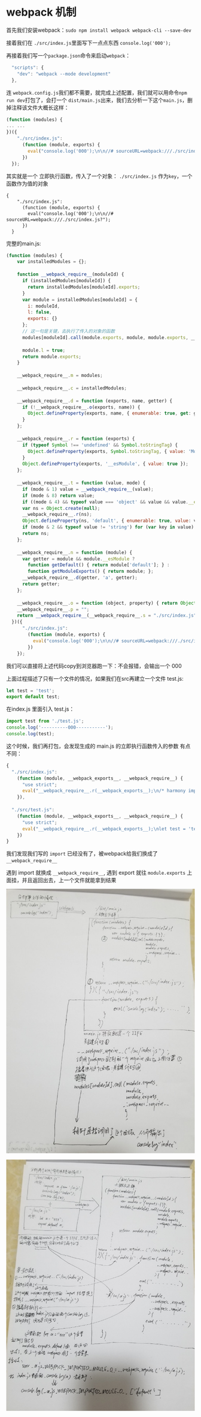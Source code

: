 # webpack 机制

首先我们安装webpack：`sudo npm install webpack webpack-cli --save-dev`

接着我们在 `./src/index.js`里面写下一点点东西 `console.log('000');`

再接着我们写一个`package.json`命令来启动`webpack`：

```javascript
  "scripts": {
    "dev": "webpack --mode development"
  },
```

连 `webpack.config.js`我们都不需要，就完成上述配置，我们就可以用命令`npm run dev`打包了，会打一个 `dist/main.js`出来，我们去分析一下这个`main.js`，删掉注释该文件大概长这样：

```javascript
(function (modules) {
... ...
})({
    "./src/index.js":
      (function (module, exports) {
        eval("console.log('000');\n\n//# sourceURL=webpack:///./src/index.js?");
      })
  });
```

其实就是一个 立即执行函数，传入了一个对象： `./src/index.js` 作为`key`，一个函数作为值的对象

```
{
    "./src/index.js":
      (function (module, exports) {
        eval("console.log('000');\n\n//# sourceURL=webpack:///./src/index.js?");
      })
  }
```

完整的main.js:

```javascript
(function (modules) {
    var installedModules = {};
  
    function __webpack_require__(moduleId) {
      if (installedModules[moduleId]) {
        return installedModules[moduleId].exports;
      }
      var module = installedModules[moduleId] = {
        i: moduleId,
        l: false,
        exports: {}
      };
      // 这一句是关键，去执行了传入的对象的函数
      modules[moduleId].call(module.exports, module, module.exports, __webpack_require__);
  
      module.l = true;
      return module.exports;
    }
  
    __webpack_require__.m = modules;
  
    __webpack_require__.c = installedModules;
  
    __webpack_require__.d = function (exports, name, getter) {
      if (!__webpack_require__.o(exports, name)) {
        Object.defineProperty(exports, name, { enumerable: true, get: getter });
      }
    };
  
    __webpack_require__.r = function (exports) {
      if (typeof Symbol !== 'undefined' && Symbol.toStringTag) {
        Object.defineProperty(exports, Symbol.toStringTag, { value: 'Module' });
      }
      Object.defineProperty(exports, '__esModule', { value: true });
    };
  
    __webpack_require__.t = function (value, mode) {
      if (mode & 1) value = __webpack_require__(value);
      if (mode & 8) return value;
      if ((mode & 4) && typeof value === 'object' && value && value.__esModule) return value;
      var ns = Object.create(null);
      __webpack_require__.r(ns);
      Object.defineProperty(ns, 'default', { enumerable: true, value: value });
      if (mode & 2 && typeof value != 'string') for (var key in value) __webpack_require__.d(ns, key, function (key) { return value[key]; }.bind(null, key));
      return ns;
    };
  
    __webpack_require__.n = function (module) {
      var getter = module && module.__esModule ?
        function getDefault() { return module['default']; } :
        function getModuleExports() { return module; };
      __webpack_require__.d(getter, 'a', getter);
      return getter;
    };
  
    __webpack_require__.o = function (object, property) { return Object.prototype.hasOwnProperty.call(object, property); };
    __webpack_require__.p = "";
    return __webpack_require__(__webpack_require__.s = "./src/index.js");
  })({
      "./src/index.js":
        (function (module, exports) {
          eval("console.log('000');\n\n//# sourceURL=webpack:///./src/index.js?");
        })
    });
```

我们可以直接将上述代码copy到浏览器跑一下：不会报错，会输出一个 000

上面过程描述了只有一个文件的情况，如果我们在src再建立一个文件 test.js:

```javascript
let test = 'test';
export default test;
```
在index.js 里面引入 test.js：
```javascript
import test from './test.js';
console.log('----------000-----------');
console.log(test);
```
这个时候，我们再打包，会发现生成的 main.js 的立即执行函数传入的参数 有点不同：

```javascript
{
  "./src/index.js":
    (function (module, __webpack_exports__, __webpack_require__) {
      "use strict";
      eval("__webpack_require__.r(__webpack_exports__);\n/* harmony import */ var _test_js__WEBPACK_IMPORTED_MODULE_0__ = __webpack_require__(/*! ./test.js */ \"./src/test.js\");\n\nconsole.log('----------000-----------');\nconsole.log(_test_js__WEBPACK_IMPORTED_MODULE_0__[\"default\"]);\n\n//# sourceURL=webpack:///./src/index.js?");
    }),

  "./src/test.js":
    (function (module, __webpack_exports__, __webpack_require__) {
      "use strict";
      eval("__webpack_require__.r(__webpack_exports__);\nlet test = 'test';\n/* harmony default export */ __webpack_exports__[\"default\"] = (test);\n\n//# sourceURL=webpack:///./src/test.js?");
    })
}
```

我们发现我们写的  `import` 已经没有了，被webpack给我们换成了`__webpack_require__`

遇到 import 就换成 `__webpack_require__`, 遇到 export 就往 `module.exports` 上面挂，并且返回出去，上一个文件就能拿到结果

![](../assert/1570155117663.jpg)

![](../assert/1570155173332.jpg)